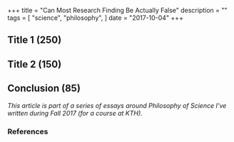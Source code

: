 +++
title = "Can Most Research Finding Be Actually False"
description = ""
tags = [
    "science",
    "philosophy",
]
date = "2017-10-04"
+++

## Title 1 (250)

## Title 2 (150)

## Conclusion (85)

*This article is part of a series of essays around Philosophy of Science I've written during Fall 2017 (for a course at KTH).*

### References
